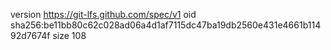 version https://git-lfs.github.com/spec/v1
oid sha256:be11bb80c62c028ad06a4d1af7115dc47ba19db2560e431e4661b11492d7674f
size 108
